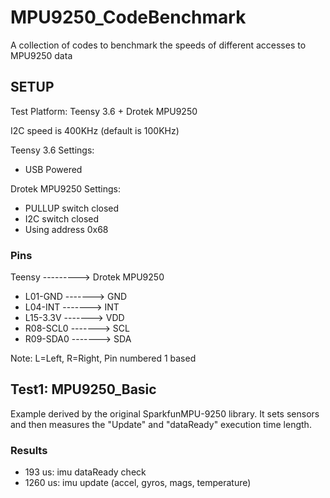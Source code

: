 # MPU9250_CodeBenchmark
A collection of codes to benchmark the speeds of different accesses to MPU9250 data

## SETUP
Test Platform: Teensy 3.6 + Drotek MPU9250

I2C speed is 400KHz (default is 100KHz)

Teensy 3.6 Settings:
- USB Powered

Drotek MPU9250 Settings:
- PULLUP switch closed
- I2C switch closed 
- Using address 0x68

### Pins
Teensy ---------> Drotek MPU9250
* L01-GND  -------> GND
* L04-INT  -------> INT
* L15-3.3V -------> VDD
* R08-SCL0 -------> SCL
* R09-SDA0 -------> SDA

Note: L=Left, R=Right, Pin numbered 1 based

## Test1: MPU9250_Basic

Example derived by the original SparkfunMPU-9250 library.
It sets sensors and then measures the "Update" and "dataReady"
execution time length.

### Results
* 193 us: imu dataReady check
* 1260 us: imu update (accel, gyros, mags, temperature)
